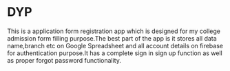 # DYP
This is a application form registration app which is designed for my college admission form filling purpose.The best part of the app is it stores all data name,branch etc on Google Spreadsheet and all account details on firebase for authentication purpose.It has a complete sign in sign up function as well as proper forgot password functionality.
